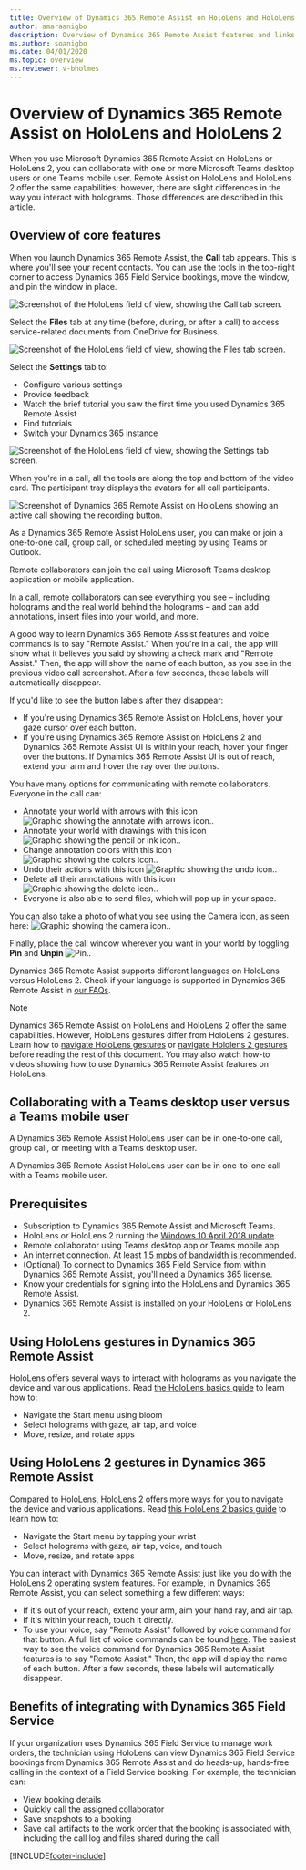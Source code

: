 ```yaml
---
title: Overview of Dynamics 365 Remote Assist on HoloLens and HoloLens 2
author: amaraanigbo
description: Overview of Dynamics 365 Remote Assist features and links to HoloLens and HoloLens 2 gestures 
ms.author: soanigbo
ms.date: 04/01/2020
ms.topic: overview
ms.reviewer: v-bholmes
---
```


# Overview of Dynamics 365 Remote Assist on HoloLens and HoloLens 2

When you use Microsoft Dynamics 365 Remote Assist on HoloLens or HoloLens 2, you can collaborate with one or more Microsoft Teams desktop users or one Teams mobile user. Remote Assist on HoloLens and HoloLens 2 offer the same capabilities; however, there are slight differences in the way you interact with holograms. Those differences are described in this article.

## Overview of core features

When you launch Dynamics 365 Remote Assist, the **Call** tab appears. This is where you'll see your recent contacts. You can use the tools in the top-right corner to access Dynamics 365 Field Service bookings, move the window, and pin the window in place.  

![Screenshot of the HoloLens field of view, showing the Call tab screen.](media/02.00-contacts.png)

Select the **Files** tab at any time (before, during, or after a call) to access service-related documents from OneDrive for Business.

![Screenshot of the HoloLens field of view, showing the Files tab screen.](media/06.00-files.png "Files")

Select the **Settings** tab to:

- Configure various settings
- Provide feedback
- Watch the brief tutorial you saw the first time you used Dynamics 365 Remote Assist
- Find tutorials 
- Switch your Dynamics 365 instance

![Screenshot of the HoloLens field of view, showing the Settings tab screen.](media/08.00-settings.png "Settings")

When you're in a call, all the tools are along the top and bottom of the video card. The participant tray displays the avatars for all call participants.  

![Screenshot of Dynamics 365 Remote Assist on HoloLens showing an active call showing the recording button.](media/03.00-call.png)

As a Dynamics 365 Remote Assist HoloLens user, you can make or join a one-to-one call, group call, or scheduled meeting by using Teams or Outlook.

Remote collaborators can join the call using Microsoft Teams desktop application or mobile application.  

In a call, remote collaborators can see everything you see – including holograms and the real world behind the holograms – and can add annotations, insert files into your world, and more.

A good way to learn Dynamics 365 Remote Assist features and voice commands is to say "Remote Assist." When you're in a call, the app will show what it believes you said by showing a check mark and "Remote Assist." Then, the app will show the name of each button, as you see in the previous video call screenshot. After a few seconds, these labels will automatically disappear.

If you'd like to see the button labels after they disappear:

- If you're using Dynamics 365 Remote Assist on HoloLens, hover your gaze cursor over each button.
- If you're using Dynamics 365 Remote Assist on HoloLens 2 and Dynamics 365 Remote Assist UI is within your reach, hover your finger over the buttons. If Dynamics 365 Remote Assist UI is out of reach, extend your arm and hover the ray over the buttons.

You have many options for communicating with remote collaborators. Everyone in the call can:

- Annotate your world with arrows with this icon ![Graphic showing the annotate with arrows icon.](media/RAHL_Arrow.png "Arrow").
- Annotate your world with drawings with this icon ![Graphic showing the pencil or ink icon.](media/RAHL_Ink.png "Ink").
- Change annotation colors with this icon ![Graphic showing the colors icon.](media/RAHL_Color.png "Colors").
- Undo their actions with this icon ![Graphic showing the undo icon.](media/RAHL_Undo.png "Undo").
- Delete all their annotations with this icon ![Graphic showing the delete icon.](media/RAHL_Trash.png "Delete").
- Everyone is also able to send files, which will pop up in your space.  

You can also take a photo of what you see using the Camera icon, as seen here: ![Graphic showing the camera icon.](media/RAHL_Camera.png "Camera").

Finally, place the call window wherever you want in your world by toggling **Pin** and **Unpin** ![Pin.](media/RAHL_Pin.png "Pin").

Dynamics 365 Remote Assist supports different languages on HoloLens versus HoloLens 2. Check if your language is supported in Dynamics 365 Remote Assist in [our FAQs](faq-hololens.md).

> [!Note]
> Dynamics 365 Remote Assist on HoloLens and HoloLens 2 offer the same capabilities. However, HoloLens gestures differ from HoloLens 2 gestures. Learn how to [navigate HoloLens gestures](/hololens/hololens1-basic-usage) or [navigate Hololens 2 gestures](/hololens/hololens2-basic-usage) before reading the rest of this document. You may also watch how-to videos showing how to use Dynamics 365 Remote Assist features on HoloLens.

## Collaborating with a Teams desktop user versus a Teams mobile user

A Dynamics 365 Remote Assist HoloLens user can be in one-to-one call, group call, or meeting with a Teams desktop user.

A Dynamics 365 Remote Assist HoloLens user can be in one-to-one call with a Teams mobile user.

## Prerequisites

- Subscription to Dynamics 365 Remote Assist and Microsoft Teams.
- HoloLens or HoloLens 2 running the [Windows 10 April 2018 update](requirements.md).
- Remote collaborator using Teams desktop app or Teams mobile app.  
- An internet connection. At least [1.5 mpbs of bandwidth is recommended](/microsoftteams/upgrade-prepare-environment-prepare-network#bandwidth-planning).
- (Optional) To connect to Dynamics 365 Field Service from within Dynamics 365 Remote Assist, you'll need a Dynamics 365 license.
- Know your credentials for signing into the HoloLens and Dynamics 365 Remote Assist.
- Dynamics 365 Remote Assist is installed on your HoloLens or HoloLens 2.

## Using HoloLens gestures in Dynamics 365 Remote Assist

HoloLens offers several ways to interact with holograms as you navigate the device and various applications. Read [the HoloLens basics guide](/hololens/hololens1-basic-usage) to learn how to:

- Navigate the Start menu using bloom
- Select holograms with gaze, air tap, and voice
- Move, resize, and rotate apps

## Using HoloLens 2 gestures in Dynamics 365 Remote Assist

Compared to HoloLens, HoloLens 2 offers more ways for you to navigate the device and various applications. Read [this HoloLens 2 basics guide](/hololens/hololens2-basic-usage) to learn how to:

- Navigate the Start menu by tapping your wrist
- Select holograms with gaze, air tap, voice, and touch
- Move, resize, and rotate apps

You can interact with Dynamics 365 Remote Assist just like you do with the HoloLens 2 operating system features. For example, in Dynamics 365 Remote Assist, you can select something a few different ways:

- If it's out of your reach, extend your arm, aim your hand ray, and air tap.
- If it's within your reach, touch it directly.
- To use your voice, say "Remote Assist" followed by voice command for that button. A full list of voice commands can be found [here](voice-commands-hololens.md). The easiest way to see the voice command for Dynamics 365 Remote Assist features is to say "Remote Assist." Then, the app will display the name of each button. After a few seconds, these labels will automatically disappear.

## Benefits of integrating with Dynamics 365 Field Service

If your organization uses Dynamics 365 Field Service to manage work orders, the technician using HoloLens can view Dynamics 365 Field Service bookings from Dynamics 365 Remote Assist and do heads-up, hands-free calling in the context of a Field Service booking. For example, the technician can:

- View booking details
- Quickly call the assigned collaborator  
- Save snapshots to a booking
- Save call artifacts to the work order that the booking is associated with, including the call log and files shared during the call


[!INCLUDE[footer-include](../includes/footer-banner.md)]
